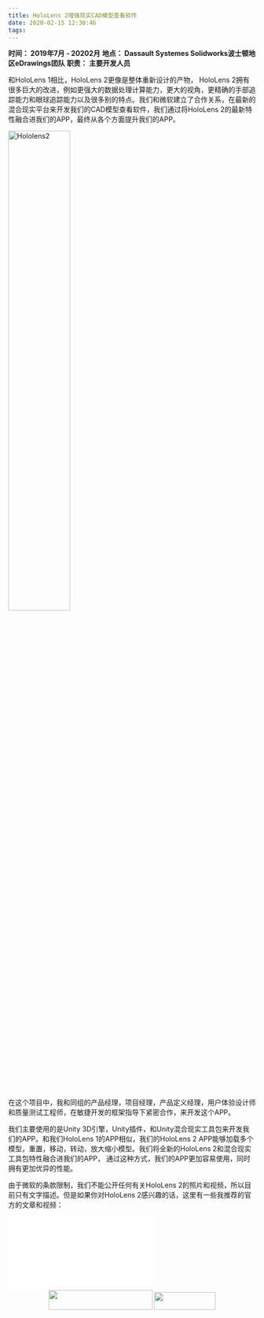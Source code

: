 ```yaml
---
title: HoloLens 2增强现实CAD模型查看软件
date: 2020-02-15 12:30:46
tags:
---
```


**时间： 2019年7月 - 20202月**
**地点： Dassault Systemes Solidworks波士顿地区eDrawings团队**
**职责： 主要开发人员**

和HoloLens 1相比，HoloLens 2更像是整体重新设计的产物， HoloLens 2拥有很多巨大的改进，例如更强大的数据处理计算能力，更大的视角，更精确的手部追踪能力和眼球追踪能力以及很多别的特点。我们和微软建立了合作关系，在最新的混合现实平台来开发我们的CAD模型查看软件，我们通过将HoloLens 2的最新特性融合进我们的APP，最终从各个方面提升我们的APP。

<img src="https://s1.ax1x.com/2020/06/19/Nuohct.jpg" width="50%" height="50%" title="Hololens2" alt="Hololens2"></img>

在这个项目中，我和同组的产品经理，项目经理，产品定义经理，用户体验设计师和质量测试工程师，在敏捷开发的框架指导下紧密合作，来开发这个APP。

我们主要使用的是Unity 3D引擎，Unity插件，和Unity混合现实工具包来开发我们的APP。和我们HoloLens 1的APP相似，我们的HoloLens 2 APP能够加载多个模型，重置，移动，转动，放大缩小模型。我们将全新的HoloLens 2和混合现实工具包特性融合进我们的APP， 通过这种方式，我们的APP更加容易使用，同时拥有更加优异的性能。

由于微软的条款限制，我们不能公开任何有关HoloLens 2的照片和视频，所以目前只有文字描述。但是如果你对HoloLens 2感兴趣的话，这里有一些我推荐的官方的文章和视频：

<iframe src="//player.bilibili.com/player.html?aid=44800875&bvid=BV1ub411h71P&cid=78431085&page=1" scrolling="no" border="0" frameborder="no" framespacing="0" allowfullscreen="true" title="HoloLens 2 Live Demo Video"> </iframe>

<div align="center">
<img src="https://s1.ax1x.com/2020/06/19/NuTgbT.png" width="212px" height="40px"> <img src="https://s1.ax1x.com/2020/06/19/NuTRVU.png" width="125px" height="36px">    
</div>
